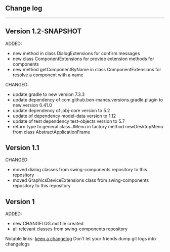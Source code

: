 ## Change log
----------------------

Version 1.2-SNAPSHOT
-------------

ADDED:

- new method in class DialogExtensions for confirm messages
- new class ComponentExtensions for provide extension methods for components
- new method getComponentByName in class ComponentExtensions for resolve a component with a name

CHANGED:

- update gradle to new version 7.3.3
- update dependency of com.github.ben-manes.versions.gradle.plugin to new version 0.41.0
- update dependency of jobj-core version to 5.2
- update of dependency model-data version to 1.12
- update of test dependency test-objects version to 5.7
- return type to general class JMenu in factory method newDesktopMenu from class AbstractApplicationFrame

Version 1.1
-------------

CHANGED:

- moved dialog classes from swing-components repository to this repository
- moved GraphicsDeviceExtensions class from swing-components repository to this repository

Version 1
-------------

ADDED:

- new CHANGELOG.md file created
- all relevant classes from swing-components repository

Notable links:
[keep a changelog](http://keepachangelog.com/en/1.0.0/) Don’t let your friends dump git logs into
changelogs

